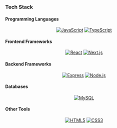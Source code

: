 ### Tech Stack

#### Programming Languages
<div align="center">
  <a href="https://developer.mozilla.org/en-US/docs/Web/JavaScript"><img src="https://img.shields.io/badge/-F7DF1E?style=plastic&logo=javascript&logoColor=black" alt="JavaScript" /></a>
  <a href="https://www.typescriptlang.org"><img src="https://img.shields.io/badge/-3178C6?style=plastic&logo=typescript&logoColor=white" alt="TypeScript" /></a>
</div>

#### Frontend Frameworks
<div align="center">
  <a href="https://react.dev"><img src="https://img.shields.io/badge/-61DAFB?style=plastic&logo=react&logoColor=black" alt="React" /></a>
  <a href="https://nextjs.org"><img src="https://img.shields.io/badge/-000000?style=plastic&logo=next.js&logoColor=white" alt="Next.js" /></a>
</div>

#### Backend Frameworks
<div align="center">
  <a href="https://expressjs.com"><img src="https://img.shields.io/badge/-000000?style=plastic&logo=express&logoColor=white" alt="Express" /></a>
  <a href="https://nodejs.org"><img src="https://img.shields.io/badge/-339933?style=plastic&logo=nodedotjs&logoColor=white" alt="Node.js" /></a>
</div>

#### Databases
<div align="center">
  <a href="https://www.mysql.com"><img src="https://img.shields.io/badge/-4479A1?style=plastic&logo=mysql&logoColor=white" alt="MySQL" /></a>
</div>

#### Other Tools
<div align="center">
  <a href="https://developer.mozilla.org/en-US/docs/Web/HTML"><img src="https://img.shields.io/badge/-E34F26?style=plastic&logo=html5&logoColor=white" alt="HTML5" /></a>
  <a href="https://developer.mozilla.org/en-US/docs/Web/CSS"><img src="https://img.shields.io/badge/-1572B6?style=plastic&logo=css3&logoColor=white" alt="CSS3" /></a>
</div>
